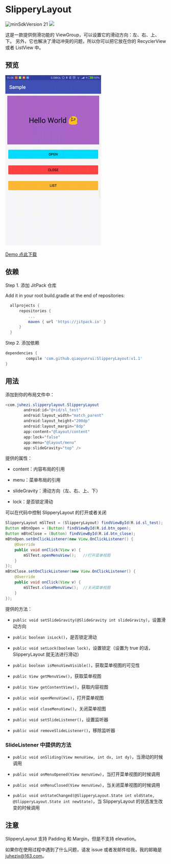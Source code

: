 # SlipperyLayout

![minSdkVersion 21](https://img.shields.io/badge/minSdkVersion-15-blue.svg)
[![](https://jitpack.io/v/qiaoyunrui/SlipperyLayout.svg)](https://jitpack.io/#qiaoyunrui/SlipperyLayout)

这是一款提供侧滑功能的 ViewGroup，可以设置它的滑动方向：左、右、上、下。
另外，它也解决了滑动冲突的问题，所以你可以把它放在你的 RecyclerView 或者 ListView 中。

## 预览

<img src="preview/preview_1.gif" width="300"/>

[Demo 点此下载](apk/sample.apk)

## 依赖

Step 1. 添加 JitPack 仓库

  Add it in your root build.gradle at the end of repositories:
  ```gradle
	allprojects {
		repositories {
			...
			maven { url 'https://jitpack.io' }
		}
	}
  ```
Step 2. 添加依赖

  ```gradle
  dependencies {
	       compile 'com.github.qiaoyunrui:SlipperyLayout:v1.1'
  }
  ```
## 用法

添加到你的布局文件中：

```java
<com.juhezi.slipperylayout.SlipperyLayout
        android:id="@+id/sl_test"
        android:layout_width="match_parent"
        android:layout_height="200dp"
        android:layout_margin="8dp"
        app:content="@layout/content"
        app:lock="false"
        app:menu="@layout/menu"
        app:slideGravity="top" />
```

提供的属性：

* content：内容布局的引用

* menu：菜单布局的引用

* slideGravity：滑动方向（左、右、上、下）

* lock：是否锁定滑动

可以在代码中控制 SlipperyLayout 的打开或者关闭

```java
SlipperyLayout mSlTest = (SlipperyLayout) findViewById(R.id.sl_test);
Button mBtnOpen = (Button) findViewById(R.id.btn_open);
Button mBtnClose = (Button) findViewById(R.id.btn_close);
mBtnOpen.setOnClickListener(new View.OnClickListener() {
    @Override
    public void onClick(View v) {
        mSlTest.openMenuView();   //打开菜单视图
    }
});
mBtnClose.setOnClickListener(new View.OnClickListener() {
    @Override
    public void onClick(View v) {
        mSlTest.closeMenuView();  //关闭菜单视图
    }
});
```

提供的方法：

* `public void setSlideGravity(@SlideGravity int slideGravity)`，设置滑动方向

* `public boolean isLock()`，是否锁定滑动

* `public void setLock(boolean lock)`，设置锁定（设置为 true 的话，SlipperyLayout 就无法进行滑动）

* `public boolean isMenuViewVisible()`，获取菜单视图的可见性

* `public View getMenuView()`，获取菜单视图

* `public View getContentView()`，获取内容视图

* `public void openMenuView()`，打开菜单视图

* `public void closeMenuView()`，关闭菜单视图

* `public void setSlideListener()`，设置监听器

* `public void removeSlideListener()`，移除监听器

### SlideListener 中提供的方法

* `public void onSliding(View menuView, int dx, int dy)`，当滑动的时候调用

* `public void onMenuOpened(View menuView)`，当打开菜单视图的时候调用

* `public void onMenuClosed(View menuView)`，当关闭菜单视图的时候调用

* `public void onStateChanged(@SlipperyLayout.State int oldState, @SlipperyLayout.State int newState)`，当 SlipperyLayout 的状态发生改变的时候调用

## 注意

SlipperyLayout 支持 Padding 和 Margin，但是不支持 elevation。

如果你在使用过程中遇到了什么问题，请发 issue 或者发邮件给我，我的邮箱是 juhezix@163.com。
